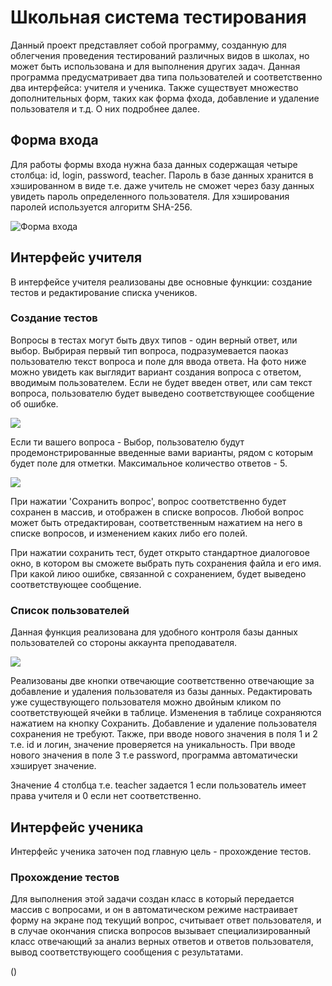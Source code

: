 # Школьная система тестирования

Данный проект представляет собой программу, созданную для облегчения проведения тестирований различных видов в школах,
но может быть использована и для выполнения других задач. Данная программа предусматривает два типа пользователей
и соответственно два интерфейса: учителя и ученика. Также существует множество дополнительных форм, таких как форма фхода, 
добавление и удаление пользователя и т.д. О них подробнее далее.

## Форма входа

Для работы формы входа нужна база данных содержащая четыре столбца: id, login, password, teacher. Пароль в базе данных
хранится в хэшированном в виде т.е. даже учитель не сможет через базу данных увидеть пароль определенного пользователя.
Для хэширования паролей используется алгоритм SHA-256.

![Форма входа](https://iili.io/HfpcCu.png)

## Интерфейс учителя

В интерфейсе учителя реализованы две основные функции: создание тестов и редактирование списка учеников.
### Создание тестов

Вопросы в тестах могут быть двух типов - один верный ответ, или выбор. Выбрирая первый тип вопроса,
подразумевается паоказ пользователю текст вопроса и поле для ввода ответа. На фото ниже можно увидеть
как выглядит вариант создания вопроса с ответом, вводимым пользователем. Если не будет введен ответ,
или сам текст вопроса, пользователю будет выведено соответствующее сообщение об ошибке. 

![](https://iili.io/HfpruI.png)

Если ти вашего вопроса - Выбор, пользователю будут продемонстрированные введенные вами варианты, рядом с
которым будет поле для отметки. Максимальное количество ответов - 5.

![](https://iili.io/HfyKcx.png)

При нажатии 'Сохранить вопрос', вопрос соответственно будет сохранен в массив, и отображен в списке
вопросов. Любой вопрос может быть отредактирован, соответственным нажатием на него в списке вопросов,
и изменением каких либо его полей. 

При нажатии сохранить тест, будет открыто стандартное диалоговое окно, в котором вы сможете выбрать
путь сохранения файла и его имя. При какой лиюо ошибке, связанной с сохранением, будет выведено
соответствующее сообщение.

### Список пользователей

Данная функция реализована для удобного контроля базы данных пользователей со стороны аккаунта преподавателя.

![](https://iili.io/HfyCAB.png)

Реализованы две кнопки отвечающие соответственно отвечающие за добавление и удаления пользователя из базы данных.
Редактировать уже существующего пользователя можно двойным кликом по соответствующей ячейки в таблице.
Изменения в таблице сохраняются нажатием на кнопку Сохранить. Добавление и удаление пользователя сохранения не
требуют. Также, при вводе нового значения в поля 1 и 2 т.е. id и логин, значение проверяется на уникальность.
При вводе нового значения в поле 3 т.е password, программа автоматически хэширует значение.

Значение 4 столбца т.е. teacher задается 1 если пользователь имеет права учителя и 0 если нет
соответственно.

## Интерфейс ученика

Интерфейс ученика заточен под главную цель - прохождение тестов. 

### Прохождение тестов

Для выполнения этой задачи создан класс в который передается массив с вопросами, и он в автоматическом режиме
настраивает форму на экране под текущий вопрос, считывает ответ пользователя, и в случае окончания списка
вопросов вызывает специализированный класс отвечающий за анализ верных ответов и ответов пользователя, вывод
соответствующего сообщения с результатами.

()

